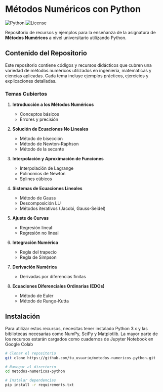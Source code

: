 # Métodos Numéricos con Python

![Python](https://img.shields.io/badge/Python-3.x-blue) ![License](https://img.shields.io/badge/License-MIT-green)

Repositorio de recursos y ejemplos para la enseñanza de la asignatura de **Métodos Numéricos** a nivel universitario utilizando Python.

## Contenido del Repositorio

Este repositorio contiene códigos y recursos didácticos que cubren una variedad de métodos numéricos utilizados en ingeniería, matemáticas y ciencias aplicadas. Cada tema incluye ejemplos prácticos, ejercicios y explicaciones detalladas.

### Temas Cubiertos

1. **Introducción a los Métodos Numéricos**
   - Conceptos básicos
   - Errores y precisión

2. **Solución de Ecuaciones No Lineales**
   - Método de bisección
   - Método de Newton-Raphson
   - Método de la secante

3. **Interpolación y Aproximación de Funciones**
   - Interpolación de Lagrange
   - Polinomios de Newton
   - Splines cúbicos

4. **Sistemas de Ecuaciones Lineales**
   - Método de Gauss
   - Descomposición LU
   - Métodos iterativos (Jacobi, Gauss-Seidel)

5. **Ajuste de Curvas**
   - Regresión lineal
   - Regresión no lineal

6. **Integración Numérica**
   - Regla del trapecio
   - Regla de Simpson

7. **Derivación Numérica**
   - Derivadas por diferencias finitas

8. **Ecuaciones Diferenciales Ordinarias (EDOs)**
   - Método de Euler
   - Método de Runge-Kutta

## Instalación

Para utilizar estos recursos, necesitas tener instalado Python 3.x y las bibliotecas necesarias como NumPy, SciPy y Matplotlib.
La mayor parte de los recursos estarán cargados como cuadernos de Jupyter Notebook en Google Colab

```bash
# Clonar el repositorio
git clone https://github.com/tu_usuario/metodos-numericos-python.git

# Navegar al directorio
cd metodos-numericos-python

# Instalar dependencias
pip install -r requirements.txt

